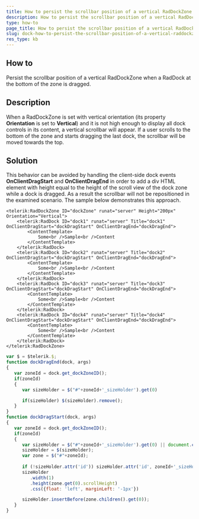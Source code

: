 ```yaml
---
title: How to persist the scrollbar position of a vertical RadDockZone
description: How to persist the scrollbar position of a vertical RadDockZone. Check it now!
type: how-to
page_title: How to persist the scrollbar position of a vertical RadDockZone
slug: dock-how-to-persist-the-scrollbar-position-of-a-vertical-raddockzone
res_type: kb
---
```


## How to

Persist the scrollbar position of a vertical RadDockZone when a RadDock at the bottom of the zone is dragged.  

## Description
   
When a RadDockZone is set with vertical orientation (its property **Orientation** is set to **Vertical**) and it is not high enough to display all dock controls in its content, a vertical scrollbar will appear. If a user scrolls to the bottom of the zone and starts dragging the last dock, the scrollbar will be moved towards the top.  

## Solution

This behavior can be avoided by handling the client-side dock events **OnClientDragStart** and **OnClientDragEnd** in order to add a div HTML element with height equal to the height of the scroll view of the dock zone while a dock is dragged. As a result the scrollbar will not be repositioned in the examined scenario. The sample below demonstrates this approach.  

````ASPX
<telerik:RadDockZone ID="dockZone" runat="server" Height="200px" Orientation="Vertical">
	<telerik:RadDock ID="dock1" runat="server" Title="dock1" OnClientDragStart="dockDragStart" OnClientDragEnd="dockDragEnd">
		<ContentTemplate>
			Some<br />Sample<br />Content
		</ContentTemplate>
	</telerik:RadDock>
	<telerik:RadDock ID="dock2" runat="server" Title="dock2" OnClientDragStart="dockDragStart" OnClientDragEnd="dockDragEnd">
		<ContentTemplate>
			Some<br />Sample<br />Content
		</ContentTemplate>
	</telerik:RadDock>
	<telerik:RadDock ID="dock3" runat="server" Title="dock3" OnClientDragStart="dockDragStart" OnClientDragEnd="dockDragEnd">
		<ContentTemplate>
			Some<br />Sample<br />Content
		</ContentTemplate>
	</telerik:RadDock>
	<telerik:RadDock ID="dock4" runat="server" Title="dock4" OnClientDragStart="dockDragStart" OnClientDragEnd="dockDragEnd">
		<ContentTemplate>
			Some<br />Sample<br />Content
		</ContentTemplate>
	</telerik:RadDock>
</telerik:RadDockZone>
````

````JavaScript
var $ = $telerik.$;
function dockDragEnd(dock, args)
{
   var zoneId = dock.get_dockZoneID();
   if(zoneId)
   {
      var sizeHolder = $("#"+zoneId+'_sizeHolder').get(0)

      if(sizeHolder) $(sizeHolder).remove();
   }				
}
function dockDragStart(dock, args)
{
   var zoneId = dock.get_dockZoneID();
   if(zoneId)
   {
      var sizeHolder = $("#"+zoneId+'_sizeHolder').get(0) || document.createElement("div");
      sizeHolder = $(sizeHolder);
      var zone = $("#"+zoneId);
      
      if (!sizeHolder.attr('id')) sizeHolder.attr('id', zoneId+'_sizeHolder');
      sizeHolder
         .width(1)
         .height(zone.get(0).scrollHeight)
         .css({float: 'left', marginLeft: '-1px'})

      sizeHolder.insertBefore(zone.children().get(0));
   }
}
````

 